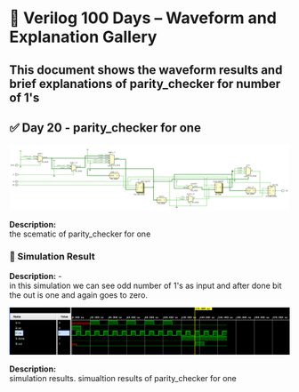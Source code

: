
# 📘 Verilog 100 Days – Waveform and Explanation Gallery

This document shows the waveform results and brief explanations of  parity_checker for number of 1's
---

## ✅ Day 20 - parity_checker for one 

 

![parity_checker](./images/parity_schematic.png)

**Description:**  
  the scematic of parity_checker for one   

 

### 🔬 Simulation Result

 **Description:**  - <br>
 in this simulation we can see odd number of 1's as input and after done bit the out is one and again goes to zero.

![Simulation Waveform](./images/parity_sim.png)

**Description:**  
simulation results.
simualtion results of parity_checker for one   
 
